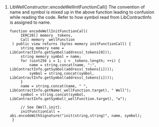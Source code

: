 1) LibWellConstructor::encodeWellInitFunctionCall()
   The convention of name and symbol is mixed up in the above function leading to confusion while reading the code. Refer to how symbol read from LibContractInfo is assigned to name.
 
   ```solidity
   function encodeWellInitFunctionCall(
        IERC20[] memory _tokens,
        Call memory _wellFunction
    ) public view returns (bytes memory initFunctionCall) {
        string memory name = LibContractInfo.getSymbol(address(_tokens[0]));
        string memory symbol = name;
        for (uint256 i = 1; i < _tokens.length; ++i) {
            name = string.concat(name, ":", LibContractInfo.getSymbol(address(_tokens[i])));
            symbol = string.concat(symbol, LibContractInfo.getSymbol(address(_tokens[i])));
        }
        name = string.concat(name, " ", LibContractInfo.getName(_wellFunction.target), " Well");
        symbol = string.concat(symbol, LibContractInfo.getSymbol(_wellFunction.target), "w");

        // See {Well.init}.
        initFunctionCall = abi.encodeWithSignature("init(string,string)", name, symbol);
    } 

    ```